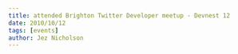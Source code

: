 ```yaml
---
title: attended Brighton Twitter Developer meetup - Devnest 12
date: 2010/10/12
tags: [events]
author: Jez Nicholson
---
```


